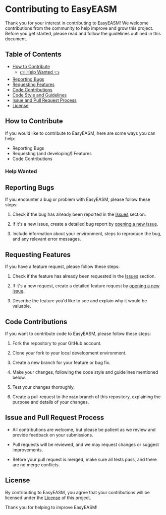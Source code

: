 # Contributing to EasyEASM 

Thank you for your interest in contributing to EasyEASM! We welcome contributions from the community to help improve and grow this project. Before you get started, please read and follow the guidelines outlined in this document.

## Table of Contents

- [How to Contribute](#how-to-contribute)
  - [👉 Help Wanted 👈](#help-wanted)
- [Reporting Bugs](#reporting-bugs)
- [Requesting Features](#requesting-features)
- [Code Contributions](#code-contributions)
- [Code Style and Guidelines](#code-style-and-guidelines)
- [Issue and Pull Request Process](#issue-and-pull-request-process)
- [License](#license)

## How to Contribute

If you would like to contribute to EasyEASM, here are some ways you can help:

- Reporting Bugs
- Requesting (and developing!) Features
- Code Contributions

### Help Wanted

## Reporting Bugs

If you encounter a bug or problem with EasyEASM, please follow these steps:

1. Check if the bug has already been reported in the [Issues](https://github.com/g0ldencybersec/EasyEASM/issues) section.

2. If it's a new issue, create a detailed bug report by [opening a new issue](https://github.com/g0ldencybersec/EasyEASM/issues/new).

3. Include information about your environment, steps to reproduce the bug, and any relevant error messages.

## Requesting Features

If you have a feature request, please follow these steps:

1. Check if the feature has already been requested in the [Issues](https://github.com/g0ldencybersec/EasyEASM/issues) section.

2. If it's a new request, create a detailed feature request by [opening a new issue](https://github.com/g0ldencybersec/EasyEASM/issues/new).

3. Describe the feature you'd like to see and explain why it would be valuable.

## Code Contributions

If you want to contribute code to EasyEASM, please follow these steps:

1. Fork the repository to your GitHub account.

2. Clone your fork to your local development environment.

3. Create a new branch for your feature or bug fix.

4. Make your changes, following the code style and guidelines mentioned below.

5. Test your changes thoroughly.

6. Create a pull request to the `main` branch of this repository, explaining the purpose and details of your changes.

<!-- TODO 

## Code Style and Guidelines

Please follow the coding style and guidelines described in our [Coding Style Guide](CODE_STYLE.md) when making code contributions.-->

## Issue and Pull Request Process

- All contributions are welcome, but please be patient as we review and provide feedback on your submissions.

- Pull requests will be reviewed, and we may request changes or suggest improvements.

- Before your pull request is merged, make sure all tests pass, and there are no merge conflicts.

<!-- TODO 

- Please be respectful and follow our [Code of Conduct](CODE_OF_CONDUCT.md) in all interactions related to this project. -->

## License

By contributing to EasyEASM, you agree that your contributions will be licensed under the [License](LICENSE.md) of this project.

Thank you for helping to improve EasyEASM!

